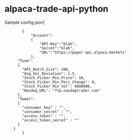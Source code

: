 # alpaca-trade-api-python
Sample config.json|
    
            {
                "Account":
                {
                    "API-Key":"blah",
                    "Secret":"blah",
                    "URL":"https://paper-api.alpaca.markets"
                },
          "Tune":
          {
            "API_Batch_Size": 200,
            "Avg_Vol_Deviation": 1.5,
            "Stock_Picker_Min_Price": 10,
            "Stock_Picker_Min_Perc_Change": 8,
            "Stock_Picker_Min_Vol": 4000000,
            "Nasdaq_URL": "ftp.nasdaqtrader.com"
          },
          "Tweet":
          {
            "consumer_key" : "",
            "consumer_secret" : "",
            "access_token" : "",
            "access_token_secret" : ""
          }
        }
            }